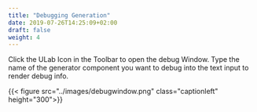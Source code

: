 ```yaml
---
title: "Debugging Generation"
date: 2019-07-26T14:25:09+02:00
draft: false
weight: 4
---
```


Click the ULab Icon in the Toolbar to open the debug Window.
Type the name of the generator component you want to debug into the text input to render debug info.

{{< figure src="../images/debugwindow.png" class="captionleft" height="300">}}
